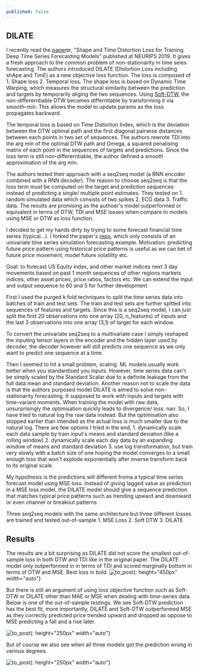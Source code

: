 ```yaml
---
published: false
---
```

## DILATE

I recently read the [paper](https://github.com/vincent-leguen/DILATE)er, "Shape and Time Distortion Loss for Training Deep Time Series Forecasting Models" published at NEURIPS 2019. It gives a fresh approach to the common problem of non-stationarity in time seies forecasting. The authors introduced 
DILATE (DIstortion Loss including shApe and TimE) as a new objective loss function. The loss is composed of 1. Shape loss 2. Temporal loss. 
The shape loss is based on Dynamic Time Warping, which measures the structural similarity between the prediction and targets by temporarily aliging the two sequences. Using [Soft-DTW](http://proceedings.mlr.press/v70/cuturi17a/cuturi17a.pdf), the non-differerntiable DTW becomes differntiable by transforming it via smooth-min. This allows the model to update params as the loss propagates backward.

The temporal loss is based on Time Distortion Index, which is the deviation between the DTW optimal path and the first diagonal pairwise distances between each points in two set of sequences. The authors rewrote TDI into the arg min of the optimal DTW path and Omega, a squared penalising matrix of each point in the sequences of targets and predictions. Since the loss term is still non-differerntiable, the author defined a smooth approximation of the arg min. 

The authors tested their approach with a seq2seq model (a RNN encoder combined with a RNN decoder). The reason to choose seq2seq is that the loss term must be computed on the target and prediction sequences instead of predicting a single/ multiple point estimates. They tested on 1. random simulated data which consists of two spikes 2. ECG data 3. Traffic data. The results are promising as the authoer's model outperformed or equivalent in terms of DTW, TDI and MSE losses when compare to models using MSE or DTW as loss function.

I decided to get my hands dirty by trying to some forecast financial time series (typical...). I forked the paper's [repo](https://github.com/vincent-leguen/DILATE), which only consists of an univariate time series simulation forecasting example. 
Motivation: predicting future price pattern using historical price patterns is useful as we can bet of future price movement, model future volatility etc. 

Goal: to forecast US Equity index, and other market indices next 3 day movements based on past 1 month sequences of other regions markets indices, other asset prices, price ratios, factors etc. We can extend the input and output sequence to 60 and 5 for further development

First I used the purged k fold techniques to split the time series data into batches of train and test sets. The train and test sets are further spltted into sequences of features and targets. Since this is a seq2seq model, I can just split the first 20 observations into one array (20, n_features) of inputs and the last 3 observations into one array (3,1) of target for each window. 

To convert the univariate seq2seq to a multivariate case I simply reshaped the inputing tensor layers in the encoder and the hidden layer used by decoder, the decoder however will still predicts one sequence as we only want to predict one sequence at a time. 

Then I seemed to hit a small problem, scaling. ML models usually work better when you standardised you inputs. However, time series data can't be simply scaled by the Standard Scalar due to a definite leakage from the full data mean and standard deviation. Another reason not to scale the data is that the authors purposed model DILATE is aimed to solve non-stationarity forecasting. It supposed to work with inputs and targets with time-variant moments. When training the model with raw data, unsurprisingly the optimisation quickly leads to divergence/ loss: nan. So, I have tried to natural log the raw data instead. But the optimisation also stopped earlier than intended as the actual loss is much smaller due to the natural log. 
There are few options I tried in the end, 1. dynamically scale each data sample by train input's means and standard deviation (like a rolling window) 2. dynamically scale each day data by an expanding window of means and standard deviation 3. use log transformation, but train very slowly with a batch size of one hoping the model converges to a small enough loss that won't explode exponentially after inverse transform back to its original scale.

My hypothesis is the predictions will different froma a typical time series forecast model using MSE loss. Instead of giving lagged value as prediction in a MSE loss model, the DILATE model should give a sequence prediction that matches typical price patterns such as trending upward and downward or even channel or breakout patterns. 


Three seq2seq models with the same architecture but three different losses are trained and tested out-of-sample 1. MSE Loss 2. Soft DTW 3. DILATE

## Results
The results are a bit surprising as DILATE did not score the smallest out-of-sample loss in both DTW and TDI like in the original paper. The DILATE model only outperformed in in terms of TDI and scored marginally bottom in terms of DTW and MSE. Best loss in bold.
![to_post]({{site.baseurl}}/images/to_post.png){: height="450px" width="auto"} 

But there is still an argument of using loss objective function such as Soft-DTW or DILATE other than MAE or MSE when dealing with time-series data. Below is one of the out-of-sample testings. We see Soft-DTW prediction has the best fit, more importantly, DILATE and Soft-DTW outperformed MSE as they correctly predicted price trended upward and dropped as oppose to MSE predicting a fall and a rise later. 

![to_post]({{site.baseurl}}/images/dilate_results.png){: height="250px" width="auto"}

But of course we also see when all three models got the prediction wrong in various degrees. 

![to_post]({{site.baseurl}}/images/1195.png){: height="250px" width="auto"}


